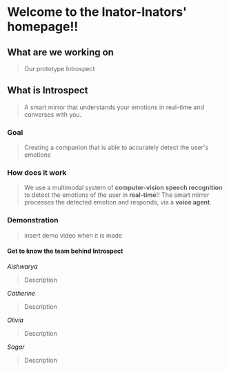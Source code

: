 # Welcome to the Inator-Inators' homepage!!

## What are we working on
>Our prototype Introspect

## What is Introspect
>A smart mirror that understands your emotions 
in real-time and converses with you.
![]()

### Goal
>Creating a companion that is able
>to accurately detect the user's emotions

### How does it work
>We use a multimodal system of **computer-vision**
>**speech recognition** to detect the emotions
>of the user in **real-time**!!
>The smart mirror processes the
>detected emotion and responds, via a 
>**voice agent**. 

### Demonstration
>insert demo video when it is made


#### Get to know the team behind Introspect

_Aishwarya_
>Description
![]()

_Catherine_
>Description
![]()

_Olivia_
>Description
![]()

_Sagar_
>Description
![]()
